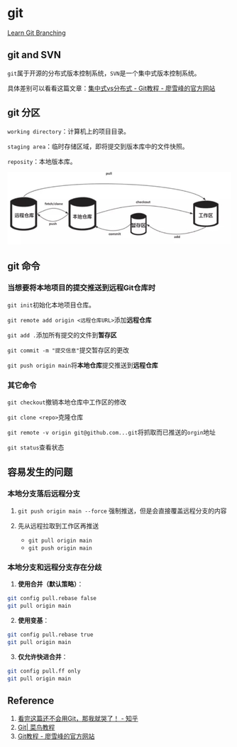 # git

[Learn Git Branching](https://learngitbranching.js.org/?locale=zh_CN&NODEMO=)



## git and SVN

`git`属于开源的分布式版本控制系统，`SVN`是一个集中式版本控制系统。

具体差别可以看看这篇文章：[集中式vs分布式 - Git教程 - 廖雪峰的官方网站](https://liaoxuefeng.com/books/git/what-is-git/svn-vs-git/index.html)



## git 分区

`working directory`：计算机上的项目目录。

`staging area`：临时存储区域，即将提交到版本库中的文件快照。

`reposity`：本地版本库。

![1](./images/1.jpg)



## git 命令

### 当想要将本地项目的提交推送到远程Git仓库时

`git init`初始化本地项目仓库。

`git remote add origin <远程仓库URL>`添加**远程仓库**

`git add .`添加所有提交的文件到**暂存区**

`git commit -m "提交信息"`提交暂存区的更改

`git push origin main`将**本地仓库**提交推送到**远程仓库**



### 其它命令

`git checkout`撤销本地仓库中工作区的修改

`git clone <repo>`克隆仓库

`git remote -v origin git@github.com...git`将抓取而已推送的`orgin`地址

`git status`查看状态



## 容易发生的问题

### 本地分支落后远程分支

1. `git push origin main --force` 强制推送，但是会直接覆盖远程分支的内容

2. 先从远程拉取到工作区再推送
   - `git pull origin main`
   - `git push origin main`



### 本地分支和远程分支存在分歧

1. **使用合并（默认策略）**：

```bash
git config pull.rebase false
git pull origin main
```

2. **使用变基**：

```bash
git config pull.rebase true
git pull origin main
```

3. **仅允许快进合并**：

```bash
git config pull.ff only
git pull origin main
```



## Reference

1. [看完这篇还不会用Git，那我就哭了！ - 知乎](https://zhuanlan.zhihu.com/p/94008510)
2. [Git| 菜鸟教程](https://www.runoob.com/git/git-workspace-index-repo.html)
3. [Git教程 - 廖雪峰的官方网站](https://liaoxuefeng.com/books/git/time-travel/delete/index.html)

